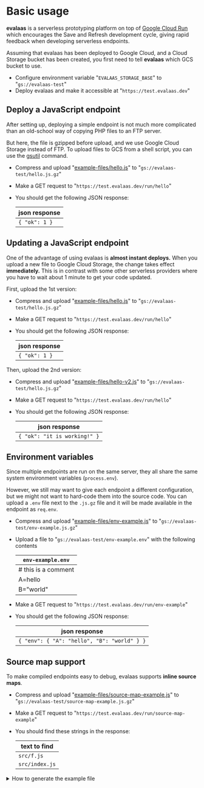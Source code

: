 # Basic usage

**evalaas** is a serverless prototyping platform on top of [Google Cloud Run](https://cloud.google.com/run) which encourages the Save and Refresh development cycle, giving rapid feedback when developing serverless endpoints.

Assuming that evalaas has been deployed to Google Cloud, and a Cloud Storage bucket has been created, you first need to tell **evalaas** which GCS bucket to use.

* Configure environment variable "`EVALAAS_STORAGE_BASE`" to "`gs://evalaas-test`"
* Deploy evalaas and make it accessible at "`https://test.evalaas.dev`"

## Deploy a JavaScript endpoint

After setting up, deploying a simple endpoint is not much more complicated than an old-school way of copying PHP files to an FTP server.

But here, the file is gzipped before upload, and we use Google Cloud Storage instead of FTP.
To upload files to GCS from a shell script, you can use the [gsutil](https://cloud.google.com/storage/docs/gsutil) command.

* Compress and upload "[example-files/hello.js](example-files/hello.js)" to "`gs://evalaas-test/hello.js.gz`"
* Make a GET request to "`https://test.evalaas.dev/run/hello`"
* You should get the following JSON response:

  | json response    |
  |------------------|
  | `{ "ok": 1 }`    |

## Updating a JavaScript endpoint

One of the advantage of using evalaas is **almost instant deploys.**
When you upload a new file to Google Cloud Storage, the change takes effect **immediately.**
This is in contrast with some other serverless providers where you have to wait about 1 minute
to get your code updated.

First, upload the 1st version:

* Compress and upload "[example-files/hello.js](example-files/hello.js)" to "`gs://evalaas-test/hello.js.gz`"
* Make a GET request to "`https://test.evalaas.dev/run/hello`"
* You should get the following JSON response:

  | json response    |
  |------------------|
  | `{ "ok": 1 }`    |

Then, upload the 2nd version:

* Compress and upload "[example-files/hello-v2.js](example-files/hello-v2.js)" to "`gs://evalaas-test/hello.js.gz`"
* Make a GET request to "`https://test.evalaas.dev/run/hello`"
* You should get the following JSON response:

  | json response    |
  |------------------|
  | `{ "ok": "it is working!" }` |

## Environment variables

Since multiple endpoints are run on the same server, they all share the same system environment variables (`process.env`).

However, we still may want to give each endpoint a different configuration, but we might not want to hard-code them into the source code. You can upload a `.env` file next to the `.js.gz` file and it will be made available in the endpoint as `req.env`.

* Compress and upload "[example-files/env-example.js](example-files/env-example.js)" to "`gs://evalaas-test/env-example.js.gz`"
* Upload a file to "`gs://evalaas-test/env-example.env`" with the following contents

  | `env-example.env` |
  | --- |
  | # this is a comment |
  | A=hello |
  | B="world" |

* Make a GET request to "`https://test.evalaas.dev/run/env-example`"
* You should get the following JSON response:

  | json response |
  | --- |
  | `{ "env": { "A": "hello", "B": "world" } }` |

## Source map support

To make compiled endpoints easy to debug, evalaas supports **inline source maps**.

* Compress and upload "[example-files/source-map-example.js](example-files/source-map-example.js)" to "`gs://evalaas-test/source-map-example.js.gz`"
* Make a GET request to "`https://test.evalaas.dev/run/source-map-example`"
* You should find these strings in the response:

  | text to find |
  |------------------|
  | `src/f.js` |
  | `src/index.js` |


<details>
<summary>How to generate the example file</summary>

You can use webpack to generate [example-files/source-map-example.js](example-files/source-map-example.js) with these files:

`src/index.js`:

```js
import f from './f'

export default (req, res) => {
  res.json({ stack: f() })
}
```

`src/f.js`:

```js
export default function foo() {
  return bar()
}

function bar() {
  return new Error('test source map').stack
}
```

`webpack.config.js`:

```js
module.exports = {
  entry: './src/index.js',
  devtool: 'inline-source-map',
  target: 'node',
  mode: 'production',
  output: {
    path: `${__dirname/dist}`,
    filename: 'source-map-example.js',
    library: 'endpoint',
    libraryTarget: 'umd',
  },
}
```

Then run:

```
yarn add --dev webpack webpack-cli && yarn webpack
```

</details>